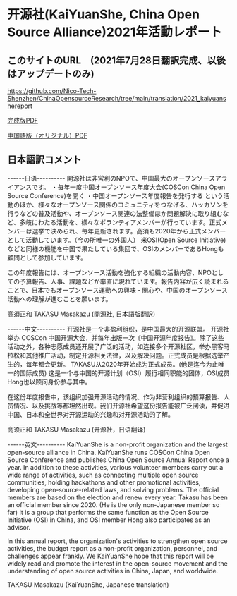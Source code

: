# 开源社(KaiYuanShe, China Open Source Alliance)2021年活動レポート

## このサイトのURL　(2021年7月28日翻訳完成、以後はアップデートのみ)

https://github.com/Nico-Tech-Shenzhen/ChinaOpensourceResearch/tree/main/translation/2021_kaiyuanshereport

[完成版PDF](https://github.com/Nico-Tech-Shenzhen/ChinaOpensourceResearch/blob/main/translation/2021_kaiyuanshereport/2021%20%E5%BC%80%E6%BA%90%E7%A4%BE%E5%B9%B4%E5%BA%A6%E6%8A%A5%E5%91%8AJP.pdf)

[中国語版（オリジナル）PDF](https://github.com/Nico-Tech-Shenzhen/ChinaOpensourceResearch/blob/main/translation/2021_kaiyuanshereport/2021%20%E5%BC%80%E6%BA%90%E7%A4%BE%E5%B9%B4%E5%BA%A6%E6%8A%A5%E5%91%8A.pdf)


## 日本語訳コメント

------日语----------
開源社は非営利のNPOで、中国最大のオープンソースアライアンスです。
・毎年一度中国オープンソース年度大会(COSCon China Open Source Conference)を開く
・中国オープンソース年度報告を発行する
という活動のほか、様々なオープンソース関係のコミュニティをつなげる、ハッカソンを行うなどの普及活動や、オープンソース関連の法整備ほか問題解決に取り組むなど、多岐にわたる活動を、様々なボランティアメンバーが行っています。正式メンバーは選挙で決められ、毎年更新されます。高須も2020年から正式メンバーとして活動しています。（今の所唯一の外国人）
米OSI(Open Source Initiative)などと同様の機能を中国で果たしている集団で、OSIのメンバーであるHongも顧問として参加しています。

この年度報告には、オープンソース活動を強化する組織の活動内容、NPOとしての予算報告、人事、課題などが率直に現れています。報告内容が広く読まれることで、日本でもオープンソース運動への興味・関心や、中国のオープンソース活動への理解が進むことを願います。

高須正和 TAKASU Masakazu (開源社, 日本語版翻訳)

------中文----------
开源社是一个非盈利组织，是中国最大的开源联盟。
开源社举办 COSCon 中国开源大会，并每年出版一次《中国开源年度报告》。除了这些活动之外，各种志愿成员还开展了广泛的活动，如连接多个开源社区，举办黑客马拉松和其他推广活动，制定开源相关法律，以及解决问题。正式成员是根据选举产生的，每年都会更新。
TAKASU从2020年开始成为正式成员。(他是迄今为止唯一的国际成员)
这是一个与中国的开源计划（OSI）履行相同职能的团体，OSI成员Hong也以顾问身份参与其中。

在这份年度报告中，该组织加强开源活动的情况、作为非营利组织的预算报告、人员情况、以及挑战等都坦然出现。我们开源社希望这份报告能被广泛阅读，并促进中国、日本和全世界对开源运动的兴趣和对开源活动的了解。

高须正和 TAKASU Masakazu (开源社，日语翻译)

------英文----------
KaiYuanShe is a non-profit organization and the largest open-source alliance in China.
KaiYuanShe runs COSCon China Open Source Conference and publishes China Open Source Annual Report once a year. In addition to these activities, various volunteer members carry out a wide range of activities, such as connecting multiple open source communities, holding hackathons and other promotional activities, developing open-source-related laws, and solving problems. The official members are based on the election and renew every year. 
Takasu has been an official member since 2020. (He is the only non-Japanese member so far)
It is a group that performs the same function as the Open Source Initiative (OSI) in China, and OSI member Hong also participates as an advisor.

In this annual report, the organization's activities to strengthen open source activities, the budget report as a non-profit organization, personnel, and challenges appear frankly. We KaiYuanShe hope that this report will be widely read and promote the interest in the open-source movement and the understanding of open source activities in China, Japan, and worldwide.

TAKASU Masakazu (KaiYuanShe, Japanese translation)
